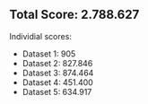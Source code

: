 ## Total Score: 2.788.627


Individial scores:
- Dataset 1: 905
- Dataset 2: 827.846
- Dataset 3: 874.464
- Dataset 4: 451.400
- Dataset 5: 634.917
